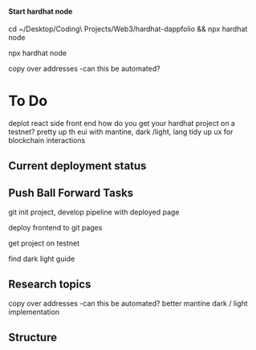 #### Start hardhat node

cd ~/Desktop/Coding\ Projects/Web3/hardhat-dappfolio && npx hardhat node

npx hardhat node

copy over addresses -can this be automated?

###

# To Do

deplot react side front end
how do you get your hardhat project on a testnet?
pretty up th eui with mantine, dark /light, lang
tidy up ux for blockchain interactions

## Current deployment status

## Push Ball Forward Tasks

git init project, develop pipeline with deployed page

deploy frontend to git pages

get project on testnet

find dark light guide

## Research topics

copy over addresses -can this be automated?
better mantine
dark / light implementation

## Structure
